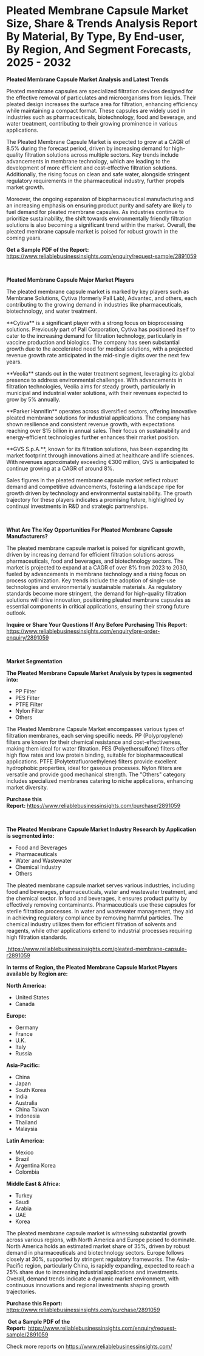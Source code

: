 <p><h1>Pleated Membrane Capsule Market Size, Share & Trends Analysis Report By Material, By Type, By End-user, By Region, And Segment Forecasts, 2025 - 2032</h1></p><p><strong>Pleated Membrane Capsule Market Analysis and Latest Trends</strong></p>
<p><p>Pleated membrane capsules are specialized filtration devices designed for the effective removal of particulates and microorganisms from liquids. Their pleated design increases the surface area for filtration, enhancing efficiency while maintaining a compact format. These capsules are widely used in industries such as pharmaceuticals, biotechnology, food and beverage, and water treatment, contributing to their growing prominence in various applications.</p><p>The Pleated Membrane Capsule Market is expected to grow at a CAGR of 8.5% during the forecast period, driven by increasing demand for high-quality filtration solutions across multiple sectors. Key trends include advancements in membrane technology, which are leading to the development of more efficient and cost-effective filtration solutions. Additionally, the rising focus on clean and safe water, alongside stringent regulatory requirements in the pharmaceutical industry, further propels market growth. </p><p>Moreover, the ongoing expansion of biopharmaceutical manufacturing and an increasing emphasis on ensuring product purity and safety are likely to fuel demand for pleated membrane capsules. As industries continue to prioritize sustainability, the shift towards environmentally friendly filtration solutions is also becoming a significant trend within the market. Overall, the pleated membrane capsule market is poised for robust growth in the coming years.</p></p>
<p><strong>Get a Sample PDF of the Report:&nbsp;</strong> <a href="https://www.reliablebusinessinsights.com/enquiry/request-sample/2891059?utm_campaign=2757&utm_medium=2&utm_source=Github&utm_content=ia&utm_term=14032025&utm_id=pleated-membrane-capsule">https://www.reliablebusinessinsights.com/enquiry/request-sample/2891059</a></p>
<p>&nbsp;</p>
<p><strong>Pleated Membrane Capsule Major Market Players</strong></p>
<p><p>The pleated membrane capsule market is marked by key players such as Membrane Solutions, Cytiva (formerly Pall Lab), Advantec, and others, each contributing to the growing demand in industries like pharmaceuticals, biotechnology, and water treatment.</p><p>**Cytiva** is a significant player with a strong focus on bioprocessing solutions. Previously part of Pall Corporation, Cytiva has positioned itself to cater to the increasing demand for filtration technology, particularly in vaccine production and biologics. The company has seen substantial growth due to the accelerated need for medical solutions, with a projected revenue growth rate anticipated in the mid-single digits over the next few years.</p><p>**Veolia** stands out in the water treatment segment, leveraging its global presence to address environmental challenges. With advancements in filtration technologies, Veolia aims for steady growth, particularly in municipal and industrial water solutions, with their revenues expected to grow by 5% annually.</p><p>**Parker Hannifin** operates across diversified sectors, offering innovative pleated membrane solutions for industrial applications. The company has shown resilience and consistent revenue growth, with expectations reaching over $15 billion in annual sales. Their focus on sustainability and energy-efficient technologies further enhances their market position.</p><p>**GVS S.p.A.**, known for its filtration solutions, has been expanding its market footprint through innovations aimed at healthcare and life sciences. With revenues approximately exceeding €300 million, GVS is anticipated to continue growing at a CAGR of around 8%.</p><p>Sales figures in the pleated membrane capsule market reflect robust demand and competitive advancements, fostering a landscape ripe for growth driven by technology and environmental sustainability. The growth trajectory for these players indicates a promising future, highlighted by continual investments in R&D and strategic partnerships.</p></p>
<p>&nbsp;</p>
<p><strong>What Are The Key Opportunities For Pleated Membrane Capsule Manufacturers?</strong></p>
<p><p>The pleated membrane capsule market is poised for significant growth, driven by increasing demand for efficient filtration solutions across pharmaceuticals, food and beverages, and biotechnology sectors. The market is projected to expand at a CAGR of over 8% from 2023 to 2030, fueled by advancements in membrane technology and a rising focus on process optimization. Key trends include the adoption of single-use technologies and environmentally sustainable materials. As regulatory standards become more stringent, the demand for high-quality filtration solutions will drive innovation, positioning pleated membrane capsules as essential components in critical applications, ensuring their strong future outlook.</p></p>
<p><strong>Inquire or Share Your Questions If Any Before Purchasing This Report:</strong> <a href="https://www.reliablebusinessinsights.com/enquiry/pre-order-enquiry/2891059?utm_campaign=2757&utm_medium=2&utm_source=Github&utm_content=ia&utm_term=14032025&utm_id=pleated-membrane-capsule">https://www.reliablebusinessinsights.com/enquiry/pre-order-enquiry/2891059</a></p>
<p>&nbsp;</p>
<p><strong>Market Segmentation</strong></p>
<p><strong>The Pleated Membrane Capsule Market Analysis by types is segmented into:</strong></p>
<p><ul><li>PP Filter</li><li>PES Filter</li><li>PTFE Filter</li><li>Nylon Filter</li><li>Others</li></ul></p>
<p><p>The Pleated Membrane Capsule Market encompasses various types of filtration membranes, each serving specific needs. PP (Polypropylene) filters are known for their chemical resistance and cost-effectiveness, making them ideal for water filtration. PES (Polyethersulfone) filters offer high flow rates and low protein binding, suitable for biopharmaceutical applications. PTFE (Polytetrafluoroethylene) filters provide excellent hydrophobic properties, ideal for gaseous processes. Nylon filters are versatile and provide good mechanical strength. The "Others" category includes specialized membranes catering to niche applications, enhancing market diversity.</p></p>
<p><strong>Purchase this Report:&nbsp;</strong><a href="https://www.reliablebusinessinsights.com/purchase/2891059?utm_campaign=2757&utm_medium=2&utm_source=Github&utm_content=ia&utm_term=14032025&utm_id=pleated-membrane-capsule">https://www.reliablebusinessinsights.com/purchase/2891059</a></p>
<p>&nbsp;</p>
<p><strong>The Pleated Membrane Capsule Market Industry Research by Application is segmented into:</strong></p>
<p><ul><li>Food and Beverages</li><li>Pharmaceuticals</li><li>Water and Wastewater</li><li>Chemical Industry</li><li>Others</li></ul></p>
<p><p>The pleated membrane capsule market serves various industries, including food and beverages, pharmaceuticals, water and wastewater treatment, and the chemical sector. In food and beverages, it ensures product purity by effectively removing contaminants. Pharmaceuticals use these capsules for sterile filtration processes. In water and wastewater management, they aid in achieving regulatory compliance by removing harmful particles. The chemical industry utilizes them for efficient filtration of solvents and reagents, while other applications extend to industrial processes requiring high filtration standards.</p></p>
<p><a href="https://www.reliablebusinessinsights.com/pleated-membrane-capsule-r2891059?utm_campaign=2757&utm_medium=2&utm_source=Github&utm_content=ia&utm_term=14032025&utm_id=pleated-membrane-capsule">&nbsp;https://www.reliablebusinessinsights.com/pleated-membrane-capsule-r2891059</a></p>
<p><strong>In terms of Region, the Pleated Membrane Capsule Market Players available by Region are:</strong></p>
<p>
    <p> <strong> North America: </strong>
        <ul>
            <li>United States</li>
            <li>Canada</li>
        </ul>
        </p> 
    <p> <strong> Europe: </strong>
        <ul>
            <li>Germany</li>
            <li>France</li>
            <li>U.K.</li>
            <li>Italy</li>
            <li>Russia</li>
        </ul>
        </p> 
    <p> <strong> Asia-Pacific: </strong>
        <ul>
            <li>China</li>
            <li>Japan</li>
            <li>South Korea</li>
            <li>India</li>
            <li>Australia</li>
            <li>China Taiwan</li>
            <li>Indonesia</li>
            <li>Thailand</li>
            <li>Malaysia</li>
        </ul>
        </p> 
    <p> <strong> Latin America: </strong>
        <ul>
            <li>Mexico</li>
            <li>Brazil</li>
            <li>Argentina Korea</li>
            <li>Colombia</li>
        </ul>
        </p> 
    <p> <strong> Middle East & Africa: </strong>
        <ul>
            <li>Turkey</li>
            <li>Saudi</li>
            <li>Arabia</li>
            <li>UAE</li>
            <li>Korea</li>
        </ul>
    </p>
    </p>
<p><p>The pleated membrane capsule market is witnessing substantial growth across various regions, with North America and Europe poised to dominate. North America holds an estimated market share of 35%, driven by robust demand in pharmaceuticals and biotechnology sectors. Europe follows closely at 30%, supported by stringent regulatory frameworks. The Asia-Pacific region, particularly China, is rapidly expanding, expected to reach a 25% share due to increasing industrial applications and investments. Overall, demand trends indicate a dynamic market environment, with continuous innovations and regional investments shaping growth trajectories.</p></p>
<p><strong>Purchase this Report: </strong><a href="https://www.reliablebusinessinsights.com/purchase/2891059?utm_campaign=2757&utm_medium=2&utm_source=Github&utm_content=ia&utm_term=14032025&utm_id=pleated-membrane-capsule">https://www.reliablebusinessinsights.com/purchase/2891059</a></p>
<p>&nbsp;<strong>Get a Sample PDF of the Report:&nbsp;&nbsp;</strong><a href="https://www.reliablebusinessinsights.com/enquiry/request-sample/2891059?utm_campaign=2757&utm_medium=2&utm_source=Github&utm_content=ia&utm_term=14032025&utm_id=pleated-membrane-capsule">https://www.reliablebusinessinsights.com/enquiry/request-sample/2891059</a></p>
<p><strong></strong></p>
<p>Check more reports on <a href="https://www.reliablebusinessinsights.com/?utm_campaign=2757&utm_medium=2&utm_source=Github&utm_content=ia&utm_term=14032025&utm_id=pleated-membrane-capsule">https://www.reliablebusinessinsights.com/</a></p>